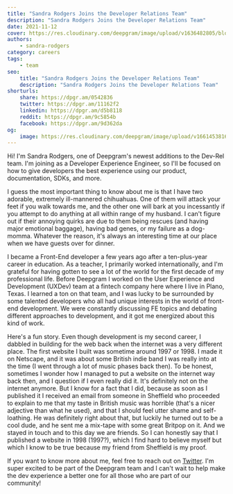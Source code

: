 ```yaml
---
title: "Sandra Rodgers Joins the Developer Relations Team"
description: "Sandra Rodgers Joins the Developer Relations Team"
date: 2021-11-12
cover: https://res.cloudinary.com/deepgram/image/upload/v1636482805/blog/2021/11/meet-sandra-rodgers/dog-computer-cover.jpg
authors:
    - sandra-rodgers
category: careers
tags:
    - team
seo:
    title: "Sandra Rodgers Joins the Developer Relations Team"
    description: "Sandra Rodgers Joins the Developer Relations Team"
shorturls:
    share: https://dpgr.am/0542836
    twitter: https://dpgr.am/11162f2
    linkedin: https://dpgr.am/d5b8118
    reddit: https://dpgr.am/9c5854b
    facebook: https://dpgr.am/9d362da
og:
    image: https://res.cloudinary.com/deepgram/image/upload/v1661453816/blog/meet-sandra-rodgers/ograph.png
---
```


Hi! I'm Sandra Rodgers, one of Deepgram's newest additions to the Dev-Rel team. I'm joining as a Developer Experience Engineer, so I'll be focused on how to give developers the best experience using our product, documentation, SDKs, and more.

I guess the most important thing to know about me is that I have two adorable, extremely ill-mannered chihuahuas. One of them will attack your feet if you walk towards me, and the other one will bark at you incessantly if you attempt to do anything at all within range of my husband. I can't figure out if their annoying quirks are due to them being rescues (and having major emotional baggage), having bad genes, or my failure as a dog-momma. Whatever the reason, it's always an interesting time at our place when we have guests over for dinner.

I became a Front-End developer a few years ago after a ten-plus-year career in education. As a teacher, I primarily worked internationally, and I'm grateful for having gotten to see a lot of the world for the first decade of my professional life. Before Deepgram I worked on the User Experience and Development (UXDev) team at a fintech company here where I live in Plano, Texas. I learned a ton on that team, and I was lucky to be surrounded by some talented developers who all had unique interests in the world of front-end development. We were constantly discussing FE topics and debating different approaches to development, and it got me energized about this kind of work.

Here's a fun story. Even though development is my second career, I dabbled in building for the web back when the internet was a very different place. The first website I built was sometime around 1997 or 1998. I made it on Netscape, and it was about some British indie band I was really into at the time (I went through a lot of music phases back then). To be honest, sometimes I wonder how I managed to put a website on the internet way back then, and I question if I even really did it. It's definitely not on the internet anymore. But I know for a fact that I did, because as soon as I published it I received an email from someone in Sheffield who proceeded to explain to me that my taste in British music was horrible (that's a nicer adjective than what he used), and that I should feel utter shame and self-loathing. He was definitely right about that, but luckily he turned out to be a cool dude, and he sent me a mix-tape with some great Britpop on it. And we stayed in touch and to this day we are friends. So I can honestly say that I published a website in 1998 (1997?), which I find hard to believe myself but which I know to be true because my friend from Sheffield is my proof.

If you want to know more about me, feel free to reach out on [Twitter](https://twitter.com/sandra_rodgers_). I'm super excited to be part of the Deepgram team and I can't wait to help make the dev experience a better one for all those who are part of our community!

        